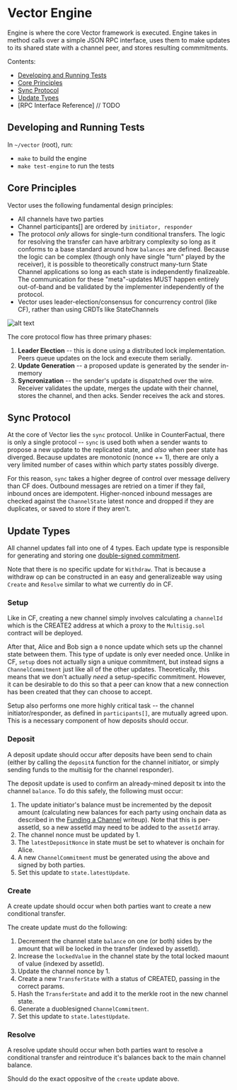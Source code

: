 # Vector Engine
Engine is where the core Vector framework is executed. Engine takes in method calls over a simple JSON RPC interface, uses them to make updates to its shared state with a channel peer, and stores resulting commmitments. 

Contents:
- [Developing and Running Tests](https://github.com/connext/vector/tree/master/modules/engine#developing-and-running-tests)
- [Core Principles](https://github.com/connext/vector/tree/master/modules/engine#core-principles)
- [Sync Protocol](https://github.com/connext/vector/tree/master/modules/engine#sync)
- [Update Types](https://github.com/connext/vector/tree/master/modules/engine#update-types)
- [RPC Interface Reference] // TODO

## Developing and Running Tests

In `~/vector` (root), run:
- `make` to build the engine
- `make test-engine` to run the tests

## Core Principles
Vector uses the following fundamental design principles:
- All channels have two parties
- Channel participants[] are ordered by `initiator, responder`
- The protocol *only* allows for single-turn conditional transfers. The logic for resolving the transfer can have arbitrary complexity so long as it conforms to a base standard around how `balances` are defined. Because the logic can be complex (though only have single "turn" played by the receiver), it is possible to theoretically construct many-turn State Channel applications so long as each state is independently finalizeable. The communication for these "meta"-updates MUST happen entirely out-of-band and be validated by the implementer independently of the protocol.
- Vector uses leader-election/consensus for concurrency control (like CF), rather than using CRDTs like StateChannels

![alt text](https://i.ibb.co/J2cT0dG/Vector-Phases.png)

The core protocol flow has three primary phases:
1. **Leader Election** -- this is done using a distributed lock implementation. Peers queue updates on the lock and execute them serially.
2. **Update Generation** -- a proposed update is generated by the sender in-memory
3. **Syncronization** -- the sender's update is dispatched over the wire. Receiver validates the update, merges the update with their channel, stores the channel, and then acks. Sender receives the ack and stores.

## Sync Protocol
At the core of Vector lies the `sync` protocol. Unlike in CounterFactual, there is only a single protocol -- `sync` is used both when a sender wants to propose a new update to the replicated state, and *also* when peer state has diverged. Because updates are monotonic (nonce += 1), there are only a very limited number of cases within which party states possibly diverge.

For this reason, `sync` takes a higher degree of control over message delivery than CF does. Outbound messages are retried on a timer if they fail, inbound onces are idempotent. Higher-nonced inbound messages are checked against the `ChannelState` latest nonce and dropped if they are duplicates, or saved to store if they aren't.

## Update Types
All channel updates fall into one of 4 types. Each update type is responsible for generating and storing one [double-signed commitment](https://github.com/connext/vector/blob/master/modules/contracts/README.md#commitments).

Note that there is no specific update for `Withdraw`. That is because a withdraw op can be constructed in an easy and generalizeable way using `Create` and `Resolve` similar to what we currently do in CF.

### Setup
Like in CF, creating a new channel simply involves calculating a `channelId` which is the CREATE2 address at which a proxy to the `Multisig.sol` contract will be deployed.

After that, Alice and Bob sign a `0` nonce update which sets up the channel state between them. This type of update is only ever needed once. Unlike in CF, `setup` does not actually sign a unique commitment, but instead signs a `ChannelCommitment` just like all of the other updates. Theoretically, this means that we don't actually *need* a setup-specific commitment. However, it can be desirable to do this so that a peer can know that a new connection has been created that they can choose to accept.

Setup also performs one more highly critical task -- the channel initiator/responder, as defined in `participants[]`, are mutually agreed upon. This is a necessary component of how deposits should occur. 

### Deposit
A deposit update should occur after deposits have been send to chain (either by calling the `depositA` function for the channel initiator, or simply sending funds to the multisig for the channel responder).

The deposit update is used to confirm an already-mined deposit tx into the channel `balance`. To do this safely, the following must occur:
1. The update initiator's balance must be incremented by the deposit amount (calculating new balances for each party using onchain data as described in the [Funding a Channel](https://github.com/connext/vector/blob/master/modules/contracts/README.md#funding-a-channel) writeup). Note that this is per-assetId, so a new assetId may need to be added to the `assetId` array.
2. The channel nonce must be updated by 1.
3. The `latestDepositNonce` in state must be set to whatever is onchain for Alice.
4. A new `ChannelCommitment` must be generated using the above and signed by both parties.
5. Set this update to `state.latestUpdate`.

### Create
A create update should occur when both parties want to create a new conditional transfer. 

The create update must do the following:
1. Decrement the channel state `balance` on one (or both) sides by the amount that will be locked in the transfer (indexed by assetId).
2. Increase the `lockedValue` in the channel state by the total locked maount of value (indexed by assetId).
3. Update the channel nonce by 1.
4. Create a new `TransferState` with a status of CREATED, passing in the correct params.
5. Hash the `TransferState` and add it to the merkle root in the new channel state.
6. Generate a duoblesigned `ChannelCommitment`.
7. Set this update to `state.latestUpdate`.

### Resolve
A resolve update should occur when both parties want to resolve a conditional transfer and reintroduce it's balances back to the main channel balance.

Should do the exact oppositve of the `create` update above.
